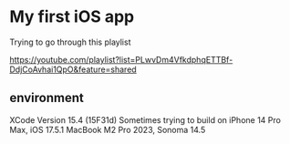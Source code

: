 # My first iOS app

Trying to go through this playlist

https://youtube.com/playlist?list=PLwvDm4VfkdphqETTBf-DdjCoAvhai1QpO&feature=shared

## environment

XCode Version 15.4 (15F31d)
Sometimes trying to build on iPhone 14 Pro Max, iOS 17.5.1
MacBook M2 Pro 2023, Sonoma 14.5
